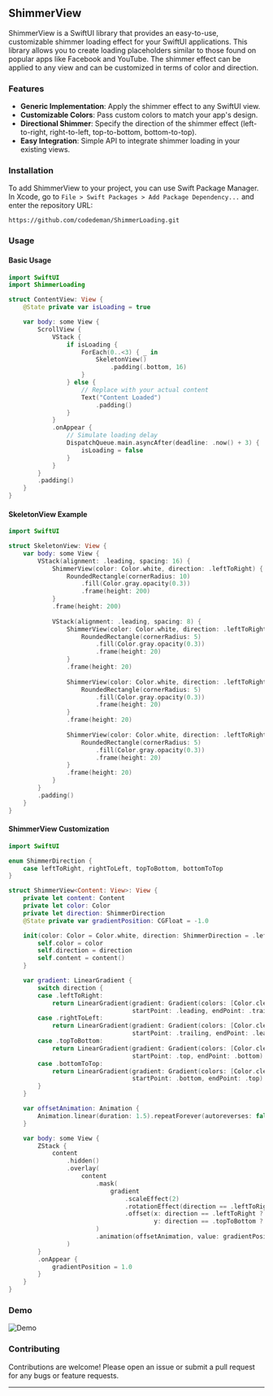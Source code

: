 

## ShimmerView

ShimmerView is a SwiftUI library that provides an easy-to-use, customizable shimmer loading effect for your SwiftUI applications. This library allows you to create loading placeholders similar to those found on popular apps like Facebook and YouTube. The shimmer effect can be applied to any view and can be customized in terms of color and direction.

### Features

- **Generic Implementation**: Apply the shimmer effect to any SwiftUI view.
- **Customizable Colors**: Pass custom colors to match your app's design.
- **Directional Shimmer**: Specify the direction of the shimmer effect (left-to-right, right-to-left, top-to-bottom, bottom-to-top).
- **Easy Integration**: Simple API to integrate shimmer loading in your existing views.

### Installation

To add ShimmerView to your project, you can use Swift Package Manager. In Xcode, go to `File > Swift Packages > Add Package Dependency...` and enter the repository URL:

```
https://github.com/codedeman/ShimmerLoading.git
```

### Usage

#### Basic Usage

```swift
import SwiftUI
import ShimmerLoading

struct ContentView: View {
    @State private var isLoading = true

    var body: some View {
        ScrollView {
            VStack {
                if isLoading {
                    ForEach(0..<3) { _ in
                        SkeletonView()
                            .padding(.bottom, 16)
                    }
                } else {
                    // Replace with your actual content
                    Text("Content Loaded")
                        .padding()
                }
            }
            .onAppear {
                // Simulate loading delay
                DispatchQueue.main.asyncAfter(deadline: .now() + 3) {
                    isLoading = false
                }
            }
        }
        .padding()
    }
}
```

#### SkeletonView Example

```swift
import SwiftUI

struct SkeletonView: View {
    var body: some View {
        VStack(alignment: .leading, spacing: 16) {
            ShimmerView(color: Color.white, direction: .leftToRight) {
                RoundedRectangle(cornerRadius: 10)
                    .fill(Color.gray.opacity(0.3))
                    .frame(height: 200)
            }
            .frame(height: 200)
            
            VStack(alignment: .leading, spacing: 8) {
                ShimmerView(color: Color.white, direction: .leftToRight) {
                    RoundedRectangle(cornerRadius: 5)
                        .fill(Color.gray.opacity(0.3))
                        .frame(height: 20)
                }
                .frame(height: 20)
                
                ShimmerView(color: Color.white, direction: .leftToRight) {
                    RoundedRectangle(cornerRadius: 5)
                        .fill(Color.gray.opacity(0.3))
                        .frame(height: 20)
                }
                .frame(height: 20)
                
                ShimmerView(color: Color.white, direction: .leftToRight) {
                    RoundedRectangle(cornerRadius: 5)
                        .fill(Color.gray.opacity(0.3))
                        .frame(height: 20)
                }
                .frame(height: 20)
            }
        }
        .padding()
    }
}
```

#### ShimmerView Customization

```swift
import SwiftUI

enum ShimmerDirection {
    case leftToRight, rightToLeft, topToBottom, bottomToTop
}

struct ShimmerView<Content: View>: View {
    private let content: Content
    private let color: Color
    private let direction: ShimmerDirection
    @State private var gradientPosition: CGFloat = -1.0

    init(color: Color = Color.white, direction: ShimmerDirection = .leftToRight, @ViewBuilder content: () -> Content) {
        self.color = color
        self.direction = direction
        self.content = content()
    }

    var gradient: LinearGradient {
        switch direction {
        case .leftToRight:
            return LinearGradient(gradient: Gradient(colors: [Color.clear, color.opacity(0.5), Color.clear]),
                                  startPoint: .leading, endPoint: .trailing)
        case .rightToLeft:
            return LinearGradient(gradient: Gradient(colors: [Color.clear, color.opacity(0.5), Color.clear]),
                                  startPoint: .trailing, endPoint: .leading)
        case .topToBottom:
            return LinearGradient(gradient: Gradient(colors: [Color.clear, color.opacity(0.5), Color.clear]),
                                  startPoint: .top, endPoint: .bottom)
        case .bottomToTop:
            return LinearGradient(gradient: Gradient(colors: [Color.clear, color.opacity(0.5), Color.clear]),
                                  startPoint: .bottom, endPoint: .top)
        }
    }

    var offsetAnimation: Animation {
        Animation.linear(duration: 1.5).repeatForever(autoreverses: false)
    }

    var body: some View {
        ZStack {
            content
                .hidden()
                .overlay(
                    content
                        .mask(
                            gradient
                                .scaleEffect(2)
                                .rotationEffect(direction == .leftToRight || direction == .rightToLeft ? .degrees(0) : .degrees(90))
                                .offset(x: direction == .leftToRight ? gradientPosition * UIScreen.main.bounds.width : (direction == .rightToLeft ? -gradientPosition * UIScreen.main.bounds.width : 0),
                                        y: direction == .topToBottom ? gradientPosition * UIScreen.main.bounds.height : (direction == .bottomToTop ? -gradientPosition * UIScreen.main.bounds.height : 0))
                        )
                        .animation(offsetAnimation, value: gradientPosition)
                )
        }
        .onAppear {
            gradientPosition = 1.0
        }
    }
}
```
### Demo

![Demo](https://raw.githubusercontent.com/codedeman/ShimmerLoading/main/Sample/Simulator%20Screen%20Recording%20-%20iPhone%2015%20-%202024-06-10%20at%2022.12.56.gif)

### Contributing

Contributions are welcome! Please open an issue or submit a pull request for any bugs or feature requests.

---
